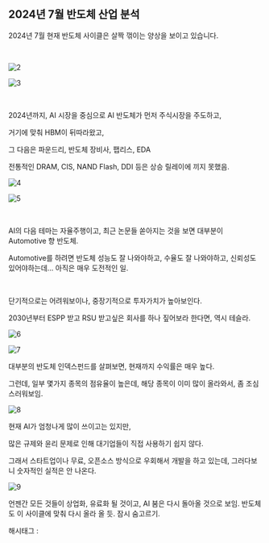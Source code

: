 ## 2024년 7월 반도체 산업 분석

2024년 7월 현재 반도체 사이클은 살짝 꺾이는 양상을 보이고 있습니다.

​

![2](/asset/img/223525727180/2.png)

![3](/asset/img/223525727180/3.png)

​

2024년까지, AI 시장을 중심으로 AI 반도체가 먼저 주식시장을 주도하고,

거기에 맞춰 HBM이 뒤따라왔고,

그 다음은 파운드리, 반도체 장비사, 팹리스, EDA

전통적인 DRAM, CIS, NAND Flash, DDI 등은 상승 릴레이에 끼지 못했음.

![4](/asset/img/223525727180/4.png)

![5](/asset/img/223525727180/5.png)

​

AI의 다음 테마는 자율주행이고, 최근 논문들 쏟아지는 것을 보면 대부분이 Automotive 향 반도체.

Automotive를 하려면 반도체 성능도 잘 나와야하고, 수율도 잘 나와야하고, 신뢰성도 있어야하는데... 아직은 매우 도전적인 일.

​

단기적으로는 어려워보이나, 중장기적으로 투자가치가 높아보인다.

2030년부터 ESPP 받고 RSU 받고싶은 회사를 하나 짚어보라 한다면, 역시 테슬라.

![6](/asset/img/223525727180/6.png)

![7](/asset/img/223525727180/7.png)

대부분의 반도체 인덱스펀드를 살펴보면, 현재까지 수익률은 매우 높다.

그런데, 일부 몇가지 종목의 점유율이 높은데, 해당 종목이 이미 많이 올라와서, 좀 조심스러워보임.

![8](/asset/img/223525727180/8.png)

현재 AI가 엄청나게 많이 쓰이고는 있지만,

많은 규제와 윤리 문제로 인해 대기업들이 직접 사용하기 쉽지 않다.

그래서 스타트업이나 무료, 오픈소스 방식으로 우회해서 개발을 하고 있는데, 그러다보니 숫자적인 실적은 안 나온다.

![9](/asset/img/223525727180/9.png)

언젠간 모든 것들이 상업화, 유료화 될 것이고, AI 붐은 다시 돌아올 것으로 보임. 반도체도 이 사이클에 맞춰 다시 올라 올 듯. 잠시 숨고르기.

 해시태그 : 